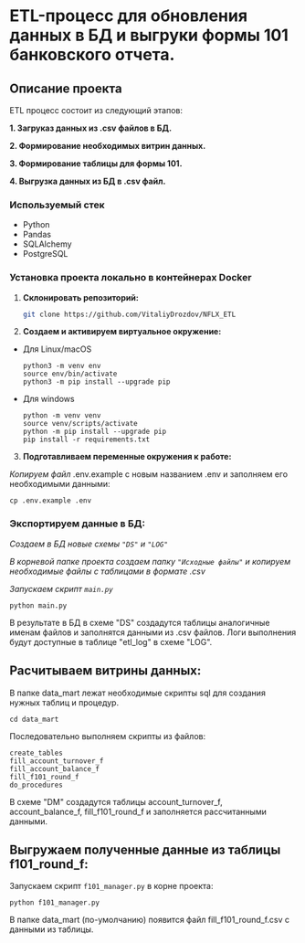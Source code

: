# ETL-процесс для обновления данных в БД и выгруки формы 101 банковского отчета.

## Описание проекта<a name="description"></a>
ETL процесс состоит из следующий этапов:

**1. Загруказ данных из .csv файлов в БД.**

**2. Формирование необходимых витрин данных.**

**3. Формирование таблицы для формы 101.**

**4. Выгрузка данных из БД в .csv файл.**



### Используемый стек<a name="stack"></a>

- Python
- Pandas
- SQLAlchemy
- PostgreSQL

### Установка проекта локально в контейнерах Docker <a name="local-install"></a>

1. **Склонировать репозиторий:**

   ```bash
   git clone https://github.com/VitaliyDrozdov/NFLX_ETL

2. **Создаем и активируем виртуальное окружение:**

* Для Linux/macOS

    ```
    python3 -m venv env
    source env/bin/activate
    python3 -m pip install --upgrade pip
    ```

* Для windows

    ```
    python -m venv venv
    source venv/scripts/activate
    python -m pip install --upgrade pip
    pip install -r requirements.txt
    ```


3. **Подготавливаем переменные окружения к работе:**

*Копируем файл*  .env.example с новым названием .env и заполняем его необходимыми данными:

```shell
cp .env.example .env
```

### Экспортируем данные в БД:

*Создаем в БД новые схемы ```"DS"``` и ```"LOG"```*


*В корневой папке проекта создаем папку ```"Иcходные файлы"``` и копируем необходимые файлы с таблицами в формате .csv*

*Запускаем скрипт ```main.py```*

```shell
python main.py
```
В результате в БД в схеме "DS" создадутся таблицы аналогичные именам файлов и заполнятся данными из .csv файлов. Логи выполнения будут доступные в таблице "etl_log" в схеме "LOG".

## Расчитываем витрины данных:

В папке data_mart лежат необходимые скрипты sql для создания нужных таблиц и процедур.


```shell
cd data_mart
```

Последовательно выполняем скрипты из файлов:

```shell
create_tables
fill_account_turnover_f
fill_account_balance_f
fill_f101_round_f
do_procedures
```
В схеме "DM" создадутся таблицы  account_turnover_f, account_balance_f, fill_f101_round_f и заполняется рассчитанными данными.

## Выгружаем полученные данные из таблицы f101_round_f:

Запускаем скрипт ```f101_manager.py``` в корне проекта:
```shell
python f101_manager.py
```
В папке data_mart (по-умолчанию) появится файл fill_f101_round_f.csv с данными из таблицы.
